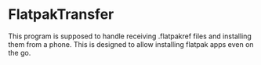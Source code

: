 # FlatpakTransfer

This program is supposed to handle receiving .flatpakref files and installing them from a phone. This is designed to allow installing flatpak apps even on the go.
